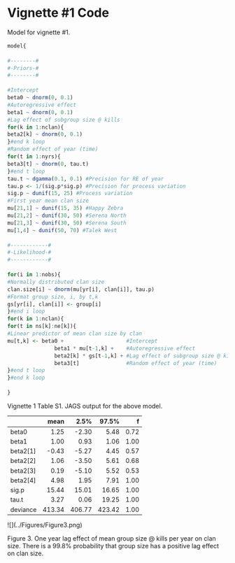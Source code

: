 # Vignette #1 Code

Model for vignette #1. 

```r
model{

#--------#
#-Priors-#
#--------#

#Intercept
beta0 ~ dnorm(0, 0.1)
#Autoregressive effect
beta1 ~ dnorm(0, 0.1)
#Lag effect of subgroup size @ kills
for(k in 1:nclan){
beta2[k] ~ dnorm(0, 0.1)
}#end k loop
#Random effect of year (time)
for(t in 1:nyrs){
beta3[t] ~ dnorm(0, tau.t)
}#end t loop
tau.t ~ dgamma(0.1, 0.1) #Precision for RE of year
tau.p <- 1/(sig.p*sig.p) #Precision for process variation
sig.p ~ dunif(15, 25) #Process variation
#First year mean clan size
mu[21,1] ~ dunif(15, 35) #Happy Zebra
mu[21,2] ~ dunif(30, 50) #Serena North
mu[21,3] ~ dunif(30, 50) #Serena South
mu[1,4] ~ dunif(50, 70) #Talek West

#------------#
#-Likelihood-#
#------------#

for(i in 1:nobs){
#Normally distributed clan size
clan.size[i] ~ dnorm(mu[yr[i], clan[i]], tau.p)
#Format group size, i, by t,k
gs[yr[i], clan[i]] <- group[i]
}#end i loop
for(k in 1:nclan){
for(t in ns[k]:ne[k]){
#Linear predictor of mean clan size by clan
mu[t,k] <- beta0 +                    #Intercept
               beta1 * mu[t-1,k] +    #Autoregressive effect
               beta2[k] * gs[t-1,k] + #Lag effect of subgroup size @ kills
               beta3[t]               #Random effect of year (time)
}#end t loop
}#end k loop

}
```


Vignette 1 Table S1. JAGS output for the above model.
<table class="table" style="width: auto !important; margin-left: auto; margin-right: auto;">
 <thead>
  <tr>
   <th style="text-align:left;">   </th>
   <th style="text-align:right;"> mean </th>
   <th style="text-align:right;"> 2.5% </th>
   <th style="text-align:right;"> 97.5% </th>
   <th style="text-align:right;"> f </th>
  </tr>
 </thead>
<tbody>
  <tr>
   <td style="text-align:left;"> beta0 </td>
   <td style="text-align:right;"> 1.25 </td>
   <td style="text-align:right;"> -2.30 </td>
   <td style="text-align:right;"> 5.48 </td>
   <td style="text-align:right;"> 0.72 </td>
  </tr>
  <tr>
   <td style="text-align:left;"> beta1 </td>
   <td style="text-align:right;"> 1.00 </td>
   <td style="text-align:right;"> 0.93 </td>
   <td style="text-align:right;"> 1.06 </td>
   <td style="text-align:right;"> 1.00 </td>
  </tr>
  <tr>
   <td style="text-align:left;"> beta2[1] </td>
   <td style="text-align:right;"> -0.43 </td>
   <td style="text-align:right;"> -5.27 </td>
   <td style="text-align:right;"> 4.45 </td>
   <td style="text-align:right;"> 0.57 </td>
  </tr>
  <tr>
   <td style="text-align:left;"> beta2[2] </td>
   <td style="text-align:right;"> 1.06 </td>
   <td style="text-align:right;"> -3.50 </td>
   <td style="text-align:right;"> 5.61 </td>
   <td style="text-align:right;"> 0.68 </td>
  </tr>
  <tr>
   <td style="text-align:left;"> beta2[3] </td>
   <td style="text-align:right;"> 0.19 </td>
   <td style="text-align:right;"> -5.10 </td>
   <td style="text-align:right;"> 5.52 </td>
   <td style="text-align:right;"> 0.53 </td>
  </tr>
  <tr>
   <td style="text-align:left;"> beta2[4] </td>
   <td style="text-align:right;"> 4.98 </td>
   <td style="text-align:right;"> 1.95 </td>
   <td style="text-align:right;"> 7.91 </td>
   <td style="text-align:right;"> 1.00 </td>
  </tr>
  <tr>
   <td style="text-align:left;"> sig.p </td>
   <td style="text-align:right;"> 15.44 </td>
   <td style="text-align:right;"> 15.01 </td>
   <td style="text-align:right;"> 16.65 </td>
   <td style="text-align:right;"> 1.00 </td>
  </tr>
  <tr>
   <td style="text-align:left;"> tau.t </td>
   <td style="text-align:right;"> 3.27 </td>
   <td style="text-align:right;"> 0.06 </td>
   <td style="text-align:right;"> 19.25 </td>
   <td style="text-align:right;"> 1.00 </td>
  </tr>
  <tr>
   <td style="text-align:left;"> deviance </td>
   <td style="text-align:right;"> 413.34 </td>
   <td style="text-align:right;"> 406.77 </td>
   <td style="text-align:right;"> 423.42 </td>
   <td style="text-align:right;"> 1.00 </td>
  </tr>
</tbody>
</table>
![](../Figures/Figure3.png)<!-- -->

Figure 3. One year lag effect of mean group size @ kills per year on clan size. There is a 99.8% probability that group size has a positive lag effect on clan size.
